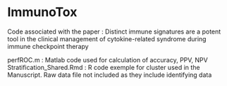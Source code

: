 # ImmunoTox
Code associated with the paper : Distinct immune signatures are a potent tool in the clinical management of cytokine-related syndrome during immune checkpoint therapy 

perfROC.m : Matlab code used for calculation of accuracy, PPV, NPV
Stratification_Shared.Rmd : R code exemple for cluster used in the Manuscript. Raw data file not included as they include identifying data
